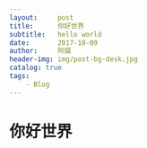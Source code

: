 ```yaml
---
layout:     post
title:      你好世界
subtitle:   hello world
date:       2017-10-09
author:     阿貓
header-img: img/post-bg-desk.jpg
catalog: true
tags:
    - Blog
---
```



# 你好世界



